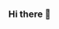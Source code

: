 ### Hi there 👋

<!--
**jshepin/jshepin** is a ✨ _special_ ✨ repository because its `README.md` (this file) appears on your GitHub profile.

Here are some ideas to get you started:

- 🔭 I’m currently working on Learning React Native
- 🌱 I’m currently learning React 
- 💬 Ask me about anything you so desire
- 📫 How to reach me: jshepin@gmail.com
- ⚡ Fun fact: I fell off a chairlift once
-->
